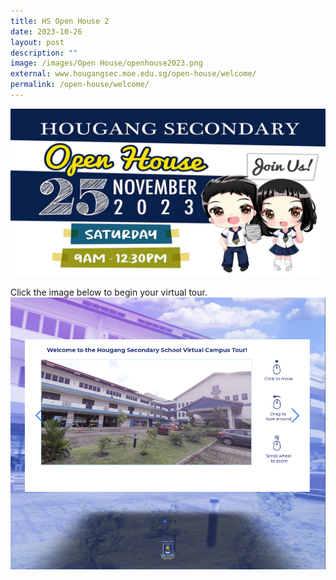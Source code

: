 ```yaml
---
title: HS Open House 2
date: 2023-10-26
layout: post
description: ""
image: /images/Open House/openhouse2023.png
external: www.hougangsec.moe.edu.sg/open-house/welcome/
permalink: /open-house/welcome/
---
```

![](/images/Open%20House/openhouse2023.png)  

Click the image below to begin your virtual tour.
<a href="http://4d.silvrcraft.com/hgss360vt/"><img src="/images/HS%20Virtual%20Tour.png"></a>